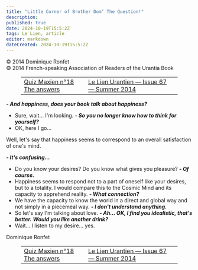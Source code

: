 ```yaml
---
title: "Little Corner of Brother Dom’ The Question!"
description: 
published: true
date: 2024-10-19T15:5:2Z
tags: Le Lien, article
editor: markdown
dateCreated: 2024-10-19T15:5:2Z
---
```


<p class="v-card v-sheet theme--light grey lighten-3 px-2">© 2014 Dominique Ronfet<br>© 2014 French-speaking Association of Readers of the Urantia Book</p>
<figure class="table chapter-navigator">
  <table>
    <tbody>
      <tr>
        <td>
        <a href="/en/article/Max_Masotti/Quiz_maxien_18_Les_reponses">
          <span class="mdi mdi-arrow-left-drop-circle"></span><span class="pl-2">Quiz Maxien n°18 The answers</span>
        </a>
        </td>
        <td>
        <a href="/en/index/articles_le_lien#le-lien-urantien-issue-67-summer-2014">
          <span class="mdi mdi-book-open-variant"></span><span class="pl-2">Le Lien Urantien — Issue 67 — Summer 2014</span>
        </a>
        </td>
        <td>
        </td>
      </tr>
    </tbody>
  </table>
</figure>



***- And happiness, does your book talk about happiness?***
- Sure, wait... I'm looking.
***- So you no longer know how to think for yourself?***
- OK, here I go...

Well, let's say that happiness seems to correspond to an overall satisfaction of one's mind.

***- It's confusing...***
- Do you know your desires? Do you know what gives you pleasure?
***- Of course.***
- Happiness seems to respond not to a part of oneself like your desires, but to a totality. I would compare this to the Cosmic Mind and its capacity to apprehend reality.
***- What connection?***
- We have the capacity to know the world in a direct and global way and not simply in a piecemeal way.
***- I don't understand anything.***
- So let's say I'm talking about love.
***- Ah... OK, I find you idealistic, that's better.***
***Would you like another drink?***
- Wait... I listen to my desire... yes.


Dominique Ronfet



<figure class="table chapter-navigator">
  <table>
    <tbody>
      <tr>
        <td>
        <a href="/en/article/Max_Masotti/Quiz_maxien_18_Les_reponses">
          <span class="mdi mdi-arrow-left-drop-circle"></span><span class="pl-2">Quiz Maxien n°18 The answers</span>
        </a>
        </td>
        <td>
        <a href="/en/index/articles_le_lien#le-lien-urantien-issue-67-summer-2014">
          <span class="mdi mdi-book-open-variant"></span><span class="pl-2">Le Lien Urantien — Issue 67 — Summer 2014</span>
        </a>
        </td>
        <td>
        </td>
      </tr>
    </tbody>
  </table>
</figure>
